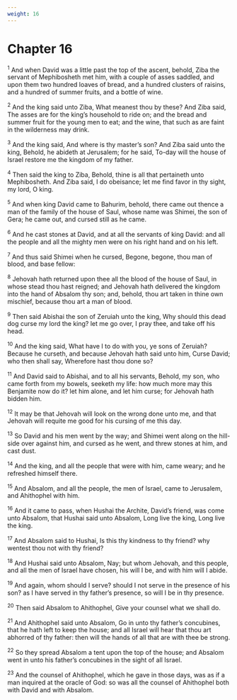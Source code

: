 ```yaml
---
weight: 16
---
```


# Chapter 16

<sup>1</sup> And when David was a little past the top of the ascent, behold, Ziba the servant of Mephibosheth met him, with a couple of asses saddled, and upon them two hundred loaves of bread, and a hundred clusters of raisins, and a hundred of summer fruits, and a bottle of wine. 

<sup>2</sup> And the king said unto Ziba, What meanest thou by these? And Ziba said, The asses are for the king’s household to ride on; and the bread and summer fruit for the young men to eat; and the wine, that such as are faint in the wilderness may drink. 

<sup>3</sup> And the king said, And where is thy master’s son? And Ziba said unto the king, Behold, he abideth at Jerusalem; for he said, To-day will the house of Israel restore me the kingdom of my father. 

<sup>4</sup> Then said the king to Ziba, Behold, thine is all that pertaineth unto Mephibosheth. And Ziba said, I do obeisance; let me find favor in thy sight, my lord, O king. 

<sup>5</sup> And when king David came to Bahurim, behold, there came out thence a man of the family of the house of Saul, whose name was Shimei, the son of Gera; he came out, and cursed still as he came. 

<sup>6</sup> And he cast stones at David, and at all the servants of king David: and all the people and all the mighty men were on his right hand and on his left. 

<sup>7</sup> And thus said Shimei when he cursed, Begone, begone, thou man of blood, and base fellow: 

<sup>8</sup> Jehovah hath returned upon thee all the blood of the house of Saul, in whose stead thou hast reigned; and Jehovah hath delivered the kingdom into the hand of Absalom thy son; and, behold, thou art taken in thine own mischief, because thou art a man of blood. 

<sup>9</sup> Then said Abishai the son of Zeruiah unto the king, Why should this dead dog curse my lord the king? let me go over, I pray thee, and take off his head. 

<sup>10</sup> And the king said, What have I to do with you, ye sons of Zeruiah? Because he curseth, and because Jehovah hath said unto him, Curse David; who then shall say, Wherefore hast thou done so? 

<sup>11</sup> And David said to Abishai, and to all his servants, Behold, my son, who came forth from my bowels, seeketh my life: how much more may this Benjamite now do it? let him alone, and let him curse; for Jehovah hath bidden him. 

<sup>12</sup> It may be that Jehovah will look on the wrong done unto me, and that Jehovah will requite me good for his cursing of me this day. 

<sup>13</sup> So David and his men went by the way; and Shimei went along on the hill-side over against him, and cursed as he went, and threw stones at him, and cast dust. 

<sup>14</sup> And the king, and all the people that were with him, came weary; and he refreshed himself there. 

<sup>15</sup> And Absalom, and all the people, the men of Israel, came to Jerusalem, and Ahithophel with him. 

<sup>16</sup> And it came to pass, when Hushai the Archite, David’s friend, was come unto Absalom, that Hushai said unto Absalom, Long live the king, Long live the king. 

<sup>17</sup> And Absalom said to Hushai, Is this thy kindness to thy friend? why wentest thou not with thy friend? 

<sup>18</sup> And Hushai said unto Absalom, Nay; but whom Jehovah, and this people, and all the men of Israel have chosen, his will I be, and with him will I abide. 

<sup>19</sup> And again, whom should I serve? should I not serve in the presence of his son? as I have served in thy father’s presence, so will I be in thy presence. 

<sup>20</sup> Then said Absalom to Ahithophel, Give your counsel what we shall do. 

<sup>21</sup> And Ahithophel said unto Absalom, Go in unto thy father’s concubines, that he hath left to keep the house; and all Israel will hear that thou art abhorred of thy father: then will the hands of all that are with thee be strong. 

<sup>22</sup> So they spread Absalom a tent upon the top of the house; and Absalom went in unto his father’s concubines in the sight of all Israel. 

<sup>23</sup> And the counsel of Ahithophel, which he gave in those days, was as if a man inquired at the oracle of God: so was all the counsel of Ahithophel both with David and with Absalom. 


